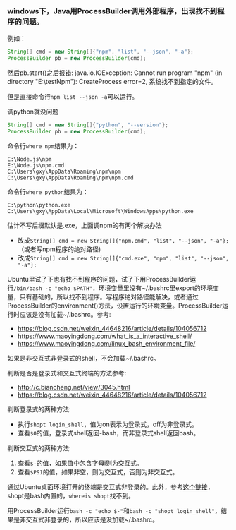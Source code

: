 ### windows下，Java用ProcessBuilder调用外部程序，出现找不到程序的问题。

例如：

```java
String[] cmd = new String[]{"npm", "list", "--json", "-a"};
ProcessBuilder pb = new ProcessBuilder(cmd);
```

然后pb.start()之后报错: java.io.IOException: Cannot run program "npm" (in directory "E:\testNpm"): CreateProcess error=2, 系统找不到指定的文件。

但是直接命令行`npm list --json -a`可以运行。

调python就没问题

```java
String[] cmd = new String[]{"python", "--version"};
ProcessBuilder pb = new ProcessBuilder(cmd);
```

命令行`where npm`结果为：

```
E:\Node.js\npm
E:\Node.js\npm.cmd
C:\Users\gxy\AppData\Roaming\npm\npm
C:\Users\gxy\AppData\Roaming\npm\npm.cmd
```

命令行`where python`结果为：

```
E:\python\python.exe
C:\Users\gxy\AppData\Local\Microsoft\WindowsApps\python.exe
```

估计不写后缀默认是.exe，上面调npm的有两个解决办法

* 改成`String[] cmd = new String[]{"npm.cmd", "list", "--json", "-a"};`（或者写npm程序的绝对路径)
* 改成`String[] cmd = new String[]{"cmd.exe", "npm", "list", "--json", "-a"};`

Ubuntu里试了下也有找不到程序的问题，试了下用ProcessBuilder运行`/bin/bash -c "echo $PATH"`，环境变量里没有~/.bashrc里export的环境变量，只有基础的，所以找不到程序。写程序绝对路径能解决，或者通过ProcessBuilder的environment()方法，设置运行的环境变量。ProcessBuilder运行时应该是没有加载~/.bashrc。参考:
* <https://blog.csdn.net/weixin_44648216/article/details/104056712>
* <https://www.maoyingdong.com/what_is_a_interactive_shell/>
* <https://www.maoyingdong.com/linux_bash_environment_file/>

如果是非交互式非登录式的shell，不会加载~/.bashrc。

判断是否是登录式和交互式终端的方法参考:
* <http://c.biancheng.net/view/3045.html>
* <https://blog.csdn.net/weixin_44648216/article/details/104056712>

判断登录式的两种方法:
* 执行`shopt login_shell`，值为on表示为登录式，off为非登录式。
* 查看`$0`的值，登录式shell返回-bash，而非登录式shell返回bash。

判断交互式的两种方法:
1. 查看`$-`的值，如果值中包含字母i则为交互式。
2. 查看`$PS1`的值，如果非空，则为交互式，否则为非交互式。

通过Ubuntu桌面环境打开的终端是交互式非登录的。此外，参考[这个链接](https://serverfault.com/questions/409994/bashrc-shopt-not-found)，shopt是bash内置的，`whereis shopt`找不到。

用ProcessBuilder运行`bash -c "echo $-"`和`bash -c "shopt login_shell"`，结果是非交互式非登录的，所以应该是没加载~/.bashrc。
